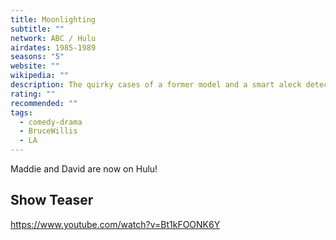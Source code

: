 ```yaml
---
title: Moonlighting
subtitle: ""
network: ABC / Hulu
airdates: 1985-1989
seasons: "5"
website: ""
wikipedia: ""
description: The quirky cases of a former model and a smart aleck detective who manage a private detective agency.
rating: ""
recommended: ""
tags:
  - comedy-drama
  - BruceWillis
  - LA
---
```


Maddie and David are now on Hulu!

## Show Teaser
https://www.youtube.com/watch?v=Bt1kFOONK6Y